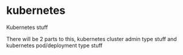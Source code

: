 # kubernetes

Kubernetes stuff

There will be 2 parts to this, kubernetes cluster admin type stuff and kubernetes pod/deployment type stuff
